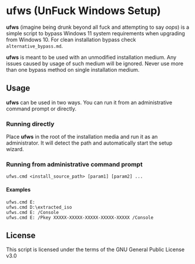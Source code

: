 ufws (UnFuck Windows Setup)
===========================
**ufws** (imagine being drunk beyond all fuck and attempting to say _oops_)
is a simple script to bypass Windows 11 system requirements when upgrading from
Windows 10. For clean installation bypass check `alternative_bypass.md`.

**ufws** is meant to be used with an unmodified installation medium. Any issues
caused by usage of such medium will be ignored. Never use more than one bypass
method on single installation medium.

Usage
-----
**ufws** can be used in two ways. You can run it from an administrative command
prompt or directly.

### Running directly
Place **ufws** in the root of the installation media and run it as an
administrator. It will detect the path and automatically start the setup wizard.

### Running from administrative command prompt
```
ufws.cmd <install_source_path> [param1] [param2] ...
```

#### Examples
```
ufws.cmd E:
ufws.cmd D:\extracted_iso
ufws.cmd E: /Console
ufws.cmd E: /Pkey XXXXX-XXXXX-XXXXX-XXXXX-XXXXX /Console
```

License
-------
This script is licensed under the terms of the GNU General Public License v3.0
